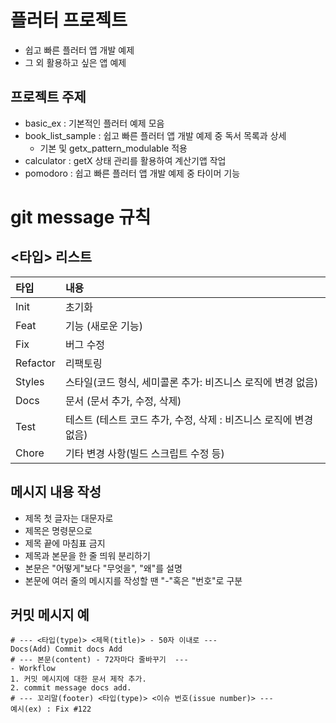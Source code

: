 # 플러터 프로젝트
- 쉽고 빠른 플러터 앱 개발 예제
- 그 외 활용하고 싶은 앱 예제

## 프로젝트 주제
- basic_ex : 기본적인 플러터 예제 모음
- book_list_sample : 쉽고 빠른 플러터 앱 개발 예제 중 독서 목록과 상세
  - 기본 및 getx_pattern_modulable 적용
- calculator : getX 상태 관리를 활용하여 계산기앱 작업
- pomodoro : 쉽고 빠른 플러터 앱 개발 예제 중 타이머 기능 

# git message 규칙 
##  <타입> 리스트
|타입 |내용|
|:---|:---|
|Init|초기화|
|Feat|기능 (새로운 기능)|
|Fix|버그 수정|
|Refactor|리팩토링|
|Styles|스타일(코드 형식, 세미콜론 추가: 비즈니스 로직에 변경 없음)|
|Docs|문서 (문서 추가, 수정, 삭제)|
|Test|테스트 (테스트 코드 추가, 수정, 삭제 : 비즈니스 로직에 변경 없음)|
|Chore|기타 변경 사항(빌드 스크립트 수정 등)|

## 메시지 내용 작성
- 제목 첫 글자는 대문자로
- 제목은 명령문으로
- 제목 끝에 마침표 금지
- 제목과 본문을 한 줄 띄워 분리하기
- 본문은 "어떻게"보다 "무엇을", "왜"를 설명
- 본문에 여러 줄의 메시지를 작성할 땐 "-"혹은 "번호"로 구분

## 커밋 메시지 예
```
# --- <타입(type)> <제목(title)> - 50자 이내로 ---
Docs(Add) Commit docs Add
# --- 본문(content) - 72자마다 줄바꾸기  ---
- Workflow
1. 커밋 메시지에 대한 문서 제작 추가.
2. commit message docs add.
# --- 꼬리말(footer) <타입(type)> <이슈 번호(issue number)> --- 
예시(ex) : Fix #122
```
